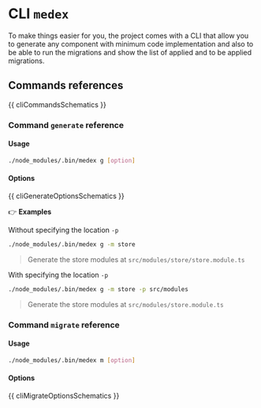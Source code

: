 # CLI `medex`

To make things easier for you, the project comes with a CLI that allow
you to generate any component with minimum code implementation and also
to be able to run the migrations and show the list of applied and to be applied migrations.

## Commands references

{{ cliCommandsSchematics }}

### Command `generate` reference

#### Usage

```bash
./node_modules/.bin/medex g [option]
```

#### Options

{{ cliGenerateOptionsSchematics }}

:point_right: __Examples__

Without specifying the location `-p`

```bash
./node_modules/.bin/medex g -m store
```

> Generate the store modules at `src/modules/store/store.module.ts`

With specifying the location `-p`

```bash
./node_modules/.bin/medex g -m store -p src/modules
```

> Generate the store modules at `src/modules/store.module.ts`

### Command `migrate` reference

#### Usage

```bash
./node_modules/.bin/medex m [option]
```

#### Options

{{ cliMigrateOptionsSchematics }}